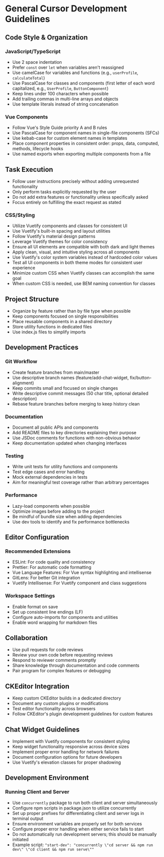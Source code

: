 # General Cursor Development Guidelines

## Code Style & Organization

### JavaScript/TypeScript

- Use 2 space indentation
- Prefer `const` over `let` when variables aren't reassigned
- Use camelCase for variables and functions (e.g., `userProfile`, `calculateTotal`)
- Use PascalCase for classes and components (first letter of each word capitalized, e.g., `UserProfile`, `ButtonComponent`)
- Keep lines under 100 characters when possible
- Add trailing commas in multi-line arrays and objects
- Use template literals instead of string concatenation

### Vue Components

- Follow Vue's Style Guide priority A and B rules
- Use PascalCase for component names in single-file components (SFCs)
- Use kebab-case for custom element names in templates
- Place component properties in consistent order: props, data, computed, methods, lifecycle hooks
- Use named exports when exporting multiple components from a file

## Task Execution

- Follow user instructions precisely without adding unrequested functionality
- Only perform tasks explicitly requested by the user
- Do not add extra features or functionality unless specifically asked
- Focus entirely on fulfilling the exact request as stated

### CSS/Styling

- Utilize Vuetify components and classes for consistent UI
- Use Vuetify's built-in spacing and layout utilities
- Follow Vuetify's material design patterns
- Leverage Vuetify themes for color consistency
- Ensure all UI elements are compatible with both dark and light themes
- Apply clean, visual, and intuitive styling across all components
- Use Vuetify's color system variables instead of hardcoded color values
- Test all UI components in both theme modes for consistent user experience
- Minimize custom CSS when Vuetify classes can accomplish the same goal
- When custom CSS is needed, use BEM naming convention for classes

## Project Structure

- Organize by feature rather than by file type when possible
- Keep components focused on single responsibilities
- Place reusable components in a shared directory
- Store utility functions in dedicated files
- Use index.js files to simplify imports

## Development Practices

### Git Workflow

- Create feature branches from main/master
- Use descriptive branch names (feature/add-chat-widget, fix/button-alignment)
- Keep commits small and focused on single changes
- Write descriptive commit messages (50 char title, optional detailed description)
- Rebase feature branches before merging to keep history clean

### Documentation

- Document all public APIs and components
- Add README files to key directories explaining their purpose
- Use JSDoc comments for functions with non-obvious behavior
- Keep documentation updated when changing interfaces

### Testing

- Write unit tests for utility functions and components
- Test edge cases and error handling
- Mock external dependencies in tests
- Aim for meaningful test coverage rather than arbitrary percentages

### Performance

- Lazy-load components when possible
- Optimize images before adding to the project
- Be mindful of bundle size when adding dependencies
- Use dev tools to identify and fix performance bottlenecks

## Editor Configuration

### Recommended Extensions

- ESLint: For code quality and consistency
- Prettier: For automatic code formatting
- Vue Language Features: For Vue syntax highlighting and intellisense
- GitLens: For better Git integration
- Vuetify Intellisense: For Vuetify component and class suggestions

### Workspace Settings

- Enable format on save
- Set up consistent line endings (LF)
- Configure auto-imports for components and utilities
- Enable word wrapping for markdown files

## Collaboration

- Use pull requests for code reviews
- Review your own code before requesting reviews
- Respond to reviewer comments promptly
- Share knowledge through documentation and code comments
- Pair program for complex features or debugging

## CKEditor Integration

- Keep custom CKEditor builds in a dedicated directory
- Document any custom plugins or modifications
- Test editor functionality across browsers
- Follow CKEditor's plugin development guidelines for custom features

## Chat Widget Guidelines

- Implement with Vuetify components for consistent styling
- Keep widget functionality responsive across device sizes
- Implement proper error handling for network failures
- Document configuration options for future developers
- Use Vuetify's elevation classes for proper shadowing

## Development Environment

### Running Client and Server

- Use `concurrently` package to run both client and server simultaneously
- Configure npm scripts in package.json to utilize concurrently
- Set up proper prefixes for differentiating client and server logs in terminal output
- Ensure environment variables are properly set for both services
- Configure proper error handling when either service fails to start
- Do not automatically run development servers; this should be manually initiated
- Example script: `"start-dev": "concurrently \"cd server && npm run dev\" \"cd client && npm run serve\""`

